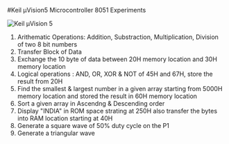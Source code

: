 #Keil μVision5 Microcontroller 8051 Experiments

![Keil μVision 5](https://github.com/pranavkhatale/uVision-Experiments/blob/main/Keil%20uVision%20Image.png)

1. Arithematic Operations: Addition, Substraction, Multiplication, Division of two 8 bit numbers
2. Transfer Block of Data
3. Exchange the 10 byte of data between 20H memory location and 30H memory location
4. Logical operations : AND, OR, XOR & NOT of 45H and 67H, store the result from 20H
5. Find the smallest & largest number in a given array starting from 5000H memory location and stored the result in 60H memory location
6. Sort a given array in Ascendng & Descending order
7. Display "INDIA" in ROM space strating at 250H also transfer the bytes into RAM location starting at 40H
8. Generate a square wave of 50% duty cycle on the P1
9. Generate a triangular wave
